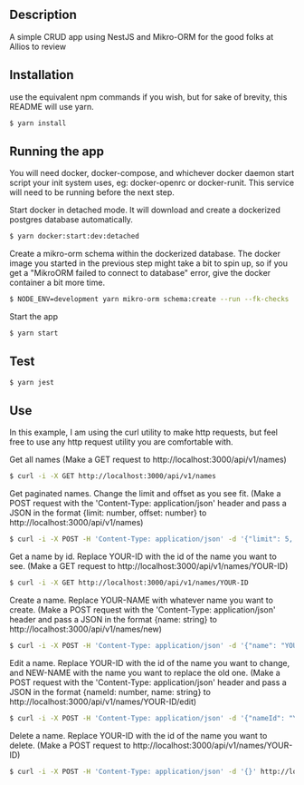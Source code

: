 ## Description

A simple CRUD app using NestJS and Mikro-ORM for the good folks at Allios to review

## Installation
use the equivalent npm commands if you wish, but for sake of brevity, this README will use yarn.
```bash
$ yarn install
```

## Running the app
You will need docker, docker-compose, and whichever docker daemon start script your init system uses, eg: docker-openrc or docker-runit. This service will need to be running before the next step.

Start docker in detached mode. It will download and create a dockerized postgres database automatically.
```bash
$ yarn docker:start:dev:detached
```

Create a mikro-orm schema within the dockerized database. The docker image you started in the previous step might take a bit to spin up, so if you get a "MikroORM failed to connect to database" error, give the docker container a bit more time.
```bash
$ NODE_ENV=development yarn mikro-orm schema:create --run --fk-checks
```

Start the app
```bash
$ yarn start
```

## Test

```bash
$ yarn jest
```

## Use
In this example, I am using the curl utility to make http requests, but feel free to use any http request utility you are comfortable with.

Get all names
(Make a GET request to http://localhost:3000/api/v1/names)
```bash
$ curl -i -X GET http://localhost:3000/api/v1/names
```

Get paginated names. Change the limit and offset as you see fit.
(Make a POST request with the 'Content-Type: application/json' header and pass a JSON in the format {limit: number, offset: number} to http://localhost:3000/api/v1/names)
```bash
$ curl -i -X POST -H 'Content-Type: application/json' -d '{"limit": 5, "offset": 0}' http://localhost:3000/api/v1/names
```

Get a name by id. Replace YOUR-ID with the id of the name you want to see.
(Make a GET request to http://localhost:3000/api/v1/names/YOUR-ID)
```bash
$ curl -i -X GET http://localhost:3000/api/v1/names/YOUR-ID
```

Create a name. Replace YOUR-NAME with whatever name you want to create.
(Make a POST request with the 'Content-Type: application/json' header and pass a JSON in the format {name: string} to http://localhost:3000/api/v1/names/new)
```bash
$ curl -i -X POST -H 'Content-Type: application/json' -d '{"name": "YOUR-NAME"}' http://localhost:3000/api/v1/names/new
```

Edit a name. Replace YOUR-ID with the id of the name you want to change, and NEW-NAME with the name you want to replace the old one.
(Make a POST request with the 'Content-Type: application/json' header and pass a JSON in the format {nameId: number, name: string} to http://localhost:3000/api/v1/names/YOUR-ID/edit)
```bash
$ curl -i -X POST -H 'Content-Type: application/json' -d '{"nameId": "YOUR-ID", "name": "NEW-NAME"}' http://localhost:3000/api/v1/names/YOUR-ID/edit
```

Delete a name. Replace YOUR-ID with the id of the name you want to delete.
(Make a POST request to http://localhost:3000/api/v1/names/YOUR-ID)
```bash
$ curl -i -X POST -H 'Content-Type: application/json' -d '{}' http://localhost:3000/api/v1/names/YOUR-ID
```
